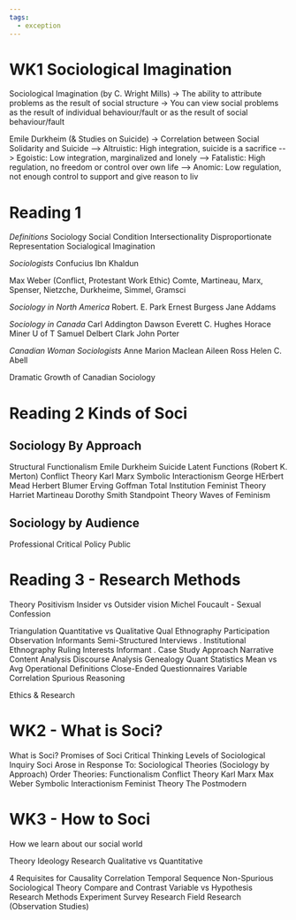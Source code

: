 ```yaml
---
tags:
  - exception
---
```

# **WK1** Sociological Imagination
Sociological Imagination (by C. Wright Mills)
-> The ability to attribute problems as the result of social structure
-> You can view social problems as the result of individual behaviour/fault or as the result of social behaviour/fault

Emile Durkheim (& Studies on Suicide)
-> Correlation between Social Solidarity and Suicide
--> Altruistic: High integration, suicide is a sacrifice
--> Egoistic: Low integration, marginalized and lonely
--> Fatalistic: High regulation, no freedom or control over own life
--> Anomic: Low regulation, not enough control to support and give reason to liv

# **Reading 1**
*Definitions*
	Sociology
	Social Condition
	Intersectionality
	Disproportionate Representation
	Socialogical Imagination

*Sociologists*
	Confucius
	Ibn Khaldun

Max Weber (Conflict, Protestant Work Ethic)
	Comte, Martineau, Marx, Spenser, Nietzche, Durkheime, Simmel, Gramsci

*Sociology in North America*
	Robert. E. Park
	Ernest Burgess
	Jane Addams

*Sociology in Canada*
	Carl Addington Dawson
	Everett C. Hughes
	Horace Miner
	U of T
	Samuel Delbert Clark
	John Porter

*Canadian Woman Sociologists*
	Anne Marion Maclean
	Aileen Ross
	Helen C. Abell

Dramatic Growth of Canadian Sociology

# **Reading 2** Kinds of Soci
## Sociology By Approach
Structural Functionalism
	Emile Durkheim
		Suicide
	Latent Functions (Robert K. Merton)
Conflict Theory
	Karl Marx
Symbolic Interactionism
	George HErbert Mead
	Herbert Blumer
	Erving Goffman
		Total Institution
Feminist Theory
	Harriet Martineau
	Dorothy Smith
		Standpoint Theory
	Waves of Feminism

## Sociology by Audience
Professional
Critical
Policy
Public

# Reading 3 - Research Methods
Theory
Positivism
Insider vs Outsider vision
Michel Foucault - Sexual Confession

Triangulation
Quantitative vs Qualitative
	Qual
		Ethnography
			Participation Observation
			Informants
			Semi-Structured Interviews
			.
			Institutional Ethnography
				Ruling Interests
				Informant
.
		Case Study Approach
		Narrative
		Content Analysis
		Discourse Analysis
		Genealogy
	Quant
		Statistics
			Mean vs Avg
		Operational Definitions
		Close-Ended Questionnaires
		Variable
		Correlation
		Spurious Reasoning

Ethics & Research

# WK2 - What is Soci?
What is Soci?
Promises of Soci
Critical Thinking
Levels of Sociological Inquiry
Soci Arose in Response To:
Sociological Theories (Sociology by Approach)
	Order Theories: Functionalism
	Conflict Theory
		Karl Marx
		Max Weber
	Symbolic Interactionism
	Feminist Theory
	The Postmodern

# WK3 - How to Soci
How we learn about our social world

Theory
Ideology
Research
Qualitative vs Quantitative

4 Requisites for Causality
	Correlation
	Temporal Sequence
	Non-Spurious
	Sociological Theory
Compare and Contrast Variable vs Hypothesis
Research Methods
	Experiment
	Survey Research
	Field Research (Observation Studies)